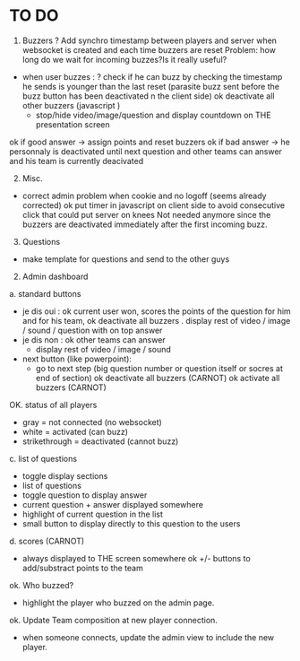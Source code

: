 TO DO
=====
1. Buzzers 
 ? Add synchro timestamp between players and server when websocket is created and each time buzzers are reset
   Problem: how long do we wait for incoming buzzes?Is it really useful?
   
 - when user buzzes : 
    ? check if he can buzz by checking the timestamp he sends is younger than the last reset (parasite buzz sent before the buzz button has been deactivated n the client side)
    ok deactivate all other buzzers (javascript ) 
    * stop/hide video/image/question and display countdown on THE presentation screen
 
 ok if good answer -> assign points and reset buzzers
 ok if bad answer -> he personnaly is deactivated until next question and other teams can answer and his team is currently deacivated 

2. Misc.
 - correct admin problem when cookie and no logoff (seems already corrected)
 ok put timer in javascript on client side to avoid consecutive click that could put server on knees
    Not needed anymore since the buzzers are deactivated immediately after the first incoming buzz.
 
3. Questions
 - make template for questions and send to the other guys
 
2. Admin dashboard

  a. standard buttons
 - je dis oui : 
      ok current user won, scores the points of the question for him and for his team, 
      ok deactivate all buzzers
      . display rest of video / image / sound / question with on top answer
 - je dis non : 
      ok other teams can answer
      + display rest of video / image / sound 
 - next button (like powerpoint):
      + go to next step (big question number or question itself or socres at end of section)
 ok deactivate all buzzers (CARNOT)
 ok activate all buzzers (CARNOT)

  OK. status of all players
 - gray = not connected (no websocket)
 - white = activated (can buzz)
 - strikethrough = deactivated (cannot buzz)
 
  c. list of questions
 - toggle display sections 
 - list of questions
 - toggle question to display answer
 - current question + answer displayed somewhere
 - highlight of current question in the list
 - small button to display directly to this question to the users
 

  d. scores (CARNOT)
  - always displayed to THE screen somewhere
  ok +/- buttons to add/substract points to the team

  ok. Who buzzed?
  - highlight the player who buzzed on the admin page.

  ok. Update Team composition at new player connection.
  - when someone connects, update the admin view to include the new player.